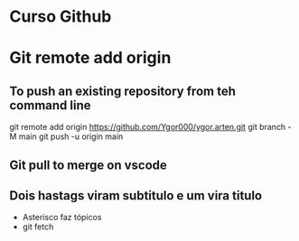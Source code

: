 # Curso Github


# Git remote add origin <url do git>

## To push an existing repository from teh command line
git remote add origin https://github.com/Ygor000/ygor.arten.git
git branch -M main
git push -u origin main

## Git pull to merge on vscode

## Dois hastags viram subtitulo e um vira titulo

* Asterisco faz tópicos
* git fetch
